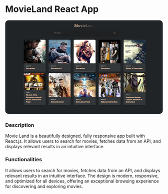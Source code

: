 # MovieLand React App

<img src="./public/MovieLand.PNG" style="height: 300px; width: 100%; border-radius: 10px" />

### Description

Movie Land is a beautifully designed, fully responsive app built with React.js. It allows users to search for movies, fetches data from an API, and displays relevant results in an intuitive interface.

### Functionalities

It allows users to search for movies, fetches data from an API, and displays relevant results in an intuitive interface. The design is modern, responsive, and optimized for all devices, offering an exceptional browsing experience for discovering and exploring movies.
